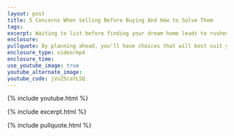 ```yaml
---
layout: post
title: 5 Concerns When Selling Before Buying And How to Solve Them
tags:
excerpt: Waiting to list before finding your dream home leads to rushed decisions.
enclosure:
pullquote: By planning ahead, you'll have choices that will best suit your situation.
enclosure_type: video/mp4
enclosure_time:
use_youtube_image: true
youtube_alternate_image:
youtube_code: jVuZ5caYLSQ
---
```

{% include youtube.html %}

{% include excerpt.html %}

{% include pullquote.html %}
